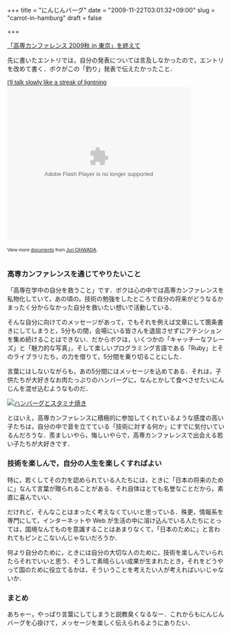 +++
title = "にんじんバーグ"
date = "2009-11-22T03:01:32+09:00"
slug = "carrot-in-hamburg"
draft = false

+++

<p><a href="http://june29.jp/2009/11/16/kosenconf-009tokyo/" title="「高専カンファレンス 2009秋 in 東京」を終えて">「高専カンファレンス 2009秋 in 東京」を終えて</a></p>
<p>先に書いたエントリでは，自分の発表については言及しなかったので，エントリを改めて書く．ボクがこの「釣り」発表で伝えたかったこと．</p>
<div style="width:425px;text-align:left" id="__ss_2449054"><a style="font:14px Helvetica,Arial,Sans-serif;display:block;margin:12px 0 3px 0;text-decoration:underline;" href="http://www.slideshare.net/june29/ill-talk-slowly-like-a-streak-of-ligntning" title="I&#39;ll talk slowly like a streak of ligntning">I&#39;ll talk slowly like a streak of ligntning</a><object style="margin:0px" width="425" height="355"><param name="movie" value="http://static.slidesharecdn.com/swf/ssplayer2.swf?doc=ltslowly-091108042404-phpapp02&#038;stripped_title=ill-talk-slowly-like-a-streak-of-ligntning" /><param name="allowFullScreen" value="true"/><param name="allowScriptAccess" value="always"/><embed src="http://static.slidesharecdn.com/swf/ssplayer2.swf?doc=ltslowly-091108042404-phpapp02&#038;stripped_title=ill-talk-slowly-like-a-streak-of-ligntning" type="application/x-shockwave-flash" allowscriptaccess="always" allowfullscreen="true" width="425" height="355"></embed></object></p>
<div style="font-size:11px;font-family:tahoma,arial;height:26px;padding-top:2px;">View more <a style="text-decoration:underline;" href="http://www.slideshare.net/">documents</a> from <a style="text-decoration:underline;" href="http://www.slideshare.net/june29">Jun OHWADA</a>.</div>
</div>
<h3>高専カンファレンスを通じてやりたいこと</h3>
<p>「高専在学中の自分を救うこと」です．ボクは心の中では高専カンファレンスを私物化していて，あの頃の，技術の勉強をしたところで自分の将来がどうなるかまったく分からなかった自分を救いたい想いで活動している．</p>
<p>そんな自分に向けてのメッセージがあって，でもそれを例えば文章にして箇条書きにしてしまうと，5分もの間，会場にいる皆さんを退屈させずにアテンションを集め続けることはできない．だからボクは，いくつかの「キャッチーなフレーズ」と「魅力的な写真」，そして楽しいプログラミング言語である「Ruby」とそのライブラリたち，の力を借りて，5分間を乗り切ることにした．</p>
<p>言葉にはしないながらも，あの5分間にはメッセージを込めてある．それは，子供たちが大好きなお肉たっぷりのハンバーグに，なんとかして食べさせたいにんじんを混ぜ込むようなものだ．</p>
<p><a href="http://www.flickr.com/photos/june29/4050729387/" title="ハンバーグとスタミナ焼き by june29, on Flickr"><img src="http://farm3.static.flickr.com/2547/4050729387_589ce4e1b0.jpg" alt="ハンバーグとスタミナ焼き" /></a></p>
<p>とはいえ，高専カンファレンスに積極的に参加してくれているような感度の高い子たちは，自分の中で音を立てている「技術に対する何か」にすでに気付いているんだろうな．羨ましいやら，悔しいやらで，高専カンファレンスで出会える若い子たちが大好きです．</p>
<h3>技術を楽しんで，自分の人生を楽しくすればよい</h3>
<p>特に，若くしてその力を認められている人たちには，ときに「日本の将来のために」なんて言葉が贈られることがある．それ自体はとても名誉なことだから，素直に喜んでいい．</p>
<p>だけれど，そんなことはまったく考えなくていいと思っている．殊更，情報系を専門にして，インターネットや Web が生活の中に溶け込んでいる人たちにとっては，国境なんてものを意識することはあまりなくて，「日本のために」と言われてもピンとこないんじゃないだろうか．</p>
<p>何より自分のために，ときには自分の大切な人のために，技術を楽しんでいられたらそれでいいと思う．そうして素晴らしい成果が生まれたとき，それをどうやって国のために役立てるかは，そういうことを考えたい人が考えればいいじゃないか．</p>
<h3>まとめ</h3>
<p>あちゃー，やっぱり言葉にしてしまうと説教臭くなるなー．これからもにんじんバーグを心掛けて，メッセージを楽しく伝えられるようにありたい．</p>
